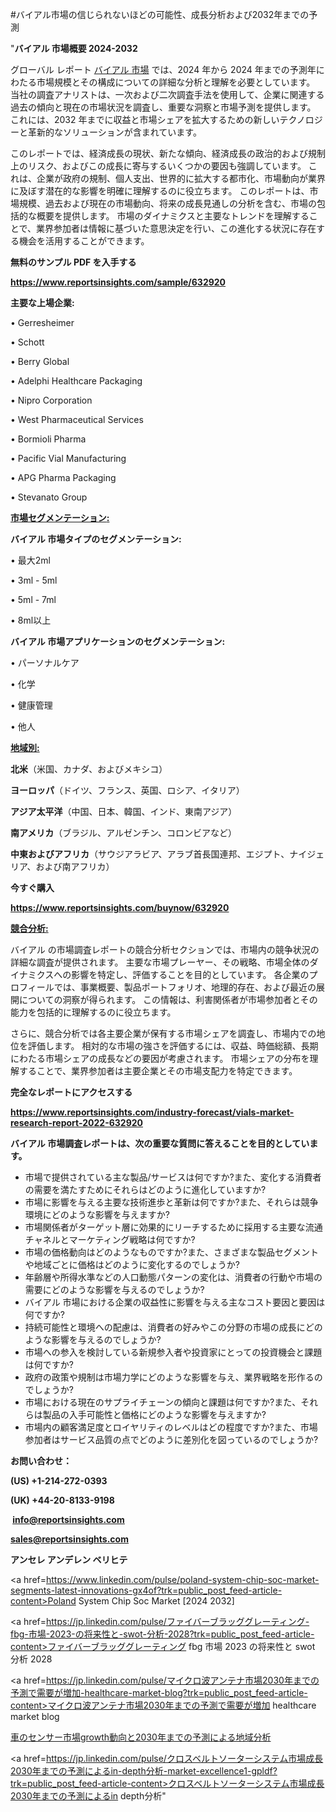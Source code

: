 #バイアル市場の信じられないほどの可能性、成長分析および2032年までの予測

"<strong>バイアル 市場概要 2024-2032</strong>

グローバル レポート <a href=https://www.reportsinsights.com/sample/632920>バイアル 市場</a> では、2024 年から 2024 年までの予測年にわたる市場規模とその構成についての詳細な分析と理解を必要としています。 当社の調査アナリストは、一次および二次調査手法を使用して、企業に関連する過去の傾向と現在の市場状況を調査し、重要な洞察と市場予測を提供します。 これには、2032 年までに収益と市場シェアを拡大​​するための新しいテクノロジーと革新的なソリューションが含まれています。

このレポートでは、経済成長の現状、新たな傾向、経済成長の政治的および規制上のリスク、およびこの成長に寄与するいくつかの要因も強調しています。 これは、企業が政府の規制、個人支出、世界的に拡大する都市化、市場動向が業界に及ぼす潜在的な影響を明確に理解するのに役立ちます。 このレポートは、市場規模、過去および現在の市場動向、将来の成長見通しの分析を含む、市場の包括的な概要を提供します。 市場のダイナミクスと主要なトレンドを理解することで、業界参加者は情報に基づいた意思決定を行い、この進化する状況に存在する機会を活用することができます。

<strong><b>無料のサンプル PDF を入手する</b></strong>

<a href=https://www.reportsinsights.com/sample/632920><strong><u>https://www.reportsinsights.com/sample/632920</u></strong></a>

<strong>主要な上場企業:</strong>

• Gerresheimer

• Schott

• Berry Global

• Adelphi Healthcare Packaging

• Nipro Corporation

• West Pharmaceutical Services

• Bormioli Pharma

• Pacific Vial Manufacturing

• APG Pharma Packaging

• Stevanato Group

<strong><u>市場セグメンテーション</u></strong><strong><u>:</u></strong>

<strong>バイアル 市場タイプのセグメンテーション:</strong>

• 最大2ml

• 3ml - 5ml

• 5ml - 7ml

• 8ml以上

<strong>バイアル 市場アプリケーションのセグメンテーション:</strong>

• パーソナルケア

• 化学

• 健康管理

• 他人

<strong><u>地域別</u></strong><strong><u>:</u></strong>

<strong>北米</strong>（米国、カナダ、およびメキシコ）

<strong>ヨーロッパ</strong>（ドイツ、フランス、英国、ロシア、イタリア）

<strong>アジア太平洋</strong>（中国、日本、韓国、インド、東南アジア）

<strong>南アメリカ</strong>（ブラジル、アルゼンチン、コロンビアなど）

<strong>中東およびアフリカ</strong>（サウジアラビア、アラブ首長国連邦、エジプト、ナイジェリア、および南アフリカ）

<strong>今すぐ購入</strong>

<a href=https://www.reportsinsights.com/buynow/632920><strong><u>https://www.reportsinsights.com/buynow/632920</u></strong></a>

<strong><u>競合分析:</u></strong>

バイアル の市場調査レポートの競合分析セクションでは、市場内の競争状況の詳細な調査が提供されます。 主要な市場プレーヤー、その戦略、市場全体のダイナミクスへの影響を特定し、評価することを目的としています。 各企業のプロフィールでは、事業概要、製品ポートフォリオ、地理的存在、および最近の展開についての洞察が得られます。 この情報は、利害関係者が市場参加者とその能力を包括的に理解するのに役立ちます。

さらに、競合分析では各主要企業が保有する市場シェアを調査し、市場内での地位を評価します。 相対的な市場の強さを評価するには、収益、時価総額、長期にわたる市場シェアの成長などの要因が考慮されます。 市場シェアの分布を理解することで、業界参加者は主要企業とその市場支配力を特定できます。

<strong>完全なレポートにアクセスする</strong>

<a href=https://www.reportsinsights.com/industry-forecast/vials-market-research-report-2022-632920><strong><u><b>https://www.reportsinsights.com/industry-forecast/vials-market-research-report-2022-632920</b></u></strong></a>

<strong><b>バイアル 市場調査レポートは、次の重要な質問に答えることを目的としています。</b></strong>
<ul>
  <li>市場で提供されている主な製品/サービスは何ですか?また、変化する消費者の需要を満たすためにそれらはどのように進化していますか?</li>
  <li>市場に影響を与える主要な技術進歩と革新は何ですか?また、それらは競争環境にどのような影響を与えますか?</li>
  <li>市場関係者がターゲット層に効果的にリーチするために採用する主要な流通チャネルとマーケティング戦略は何ですか?</li>
  <li>市場の価格動向はどのようなものですか?また、さまざまな製品セグメントや地域ごとに価格はどのように変化するのでしょうか?</li>
  <li>年齢層や所得水準などの人口動態パターンの変化は、消費者の行動や市場の需要にどのような影響を与えるのでしょうか?</li>
  <li>バイアル 市場における企業の収益性に影響を与える主なコスト要因と要因は何ですか?</li>
  <li>持続可能性と環境への配慮は、消費者の好みやこの分野の市場の成長にどのような影響を与えるのでしょうか?</li>
  <li>市場への参入を検討している新規参入者や投資家にとっての投資機会と課題は何ですか?</li>
  <li>政府の政策や規制は市場力学にどのような影響を与え、業界戦略を形作るのでしょうか?</li>
  <li>市場における現在のサプライチェーンの傾向と課題は何ですか?また、それらは製品の入手可能性と価格にどのような影響を与えますか?</li>
  <li>市場内の顧客満足度とロイヤリティのレベルはどの程度ですか?また、市場参加者はサービス品質の点でどのように差別化を図っているのでしょうか?</li>
</ul>
<strong>お問い合わせ：</strong>

<strong>(US) +1-214-272-0393</strong>

<strong>(UK) +44-20-8133-9198</strong>

<strong> </strong><a href=info@reportsinsights.com><strong><u>info@reportsinsights.com</u></strong></a>

<a href=sales@reportsinsights.com><strong><u>sales@reportsinsights.com</u></strong></a>

<strong>アンセレ アンデレン ベリヒテ</strong>

<a href=https://www.linkedin.com/pulse/poland-system-chip-soc-market-segments-latest-innovations-gx4of?trk=public_post_feed-article-content>Poland System Chip Soc Market [2024 2032]</a>

<a href=https://jp.linkedin.com/pulse/ファイバーブラッググレーティング-fbg-市場-2023-の将来性と-swot-分析-2028?trk=public_post_feed-article-content>ファイバーブラッググレーティング fbg 市場 2023 の将来性と swot 分析 2028</a>

<a href=https://jp.linkedin.com/pulse/マイクロ波アンテナ市場2030年までの予測で需要が増加-healthcare-market-blog?trk=public_post_feed-article-content>マイクロ波アンテナ市場2030年までの予測で需要が増加 healthcare market blog</a>

<a href=https://www.linkedin.com/pulse/車のセンサー市場growth動向と2030年までの予測による地域分析-reportsinsights-pvt-ltd-lkzbf/>車のセンサー市場growth動向と2030年までの予測による地域分析</a>

<a href=https://jp.linkedin.com/pulse/クロスベルトソーターシステム市場成長2030年までの予測によるin-depth分析-market-excellence1-gpldf?trk=public_post_feed-article-content>クロスベルトソーターシステム市場成長2030年までの予測によるin depth分析</a>"
